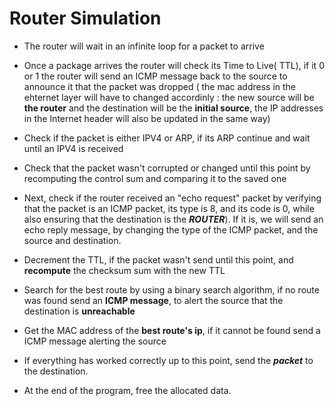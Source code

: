 
# Router Simulation

- The router will wait in an infinite loop for a packet to arrive

- Once a package arrives the router will check its Time to Live( TTL), if it 0 or 1
    the router will send an ICMP message back to the source to announce it that the
    packet was dropped ( the mac address in the ehternet layer will have to changed accordinly :
    the new source will be **the router** and the destination will be the **initial source**, the IP addresses in the Internet header will also be updated in the same way)

- Check if the packet is either IPV4 or ARP, if its ARP continue and wait until an IPV4 is received

- Check that the packet wasn't corrupted or changed until this point by recomputing the control sum
       and comparing it to the saved one

- Next, check if the router received an "echo request" packet by verifying that the packet is an ICMP packet, its type is 8, and its code is 0, while also ensuring that the destination is the ***ROUTER***). If it
    is, we will send an echo reply message, by changing the type of the ICMP packet, and the source and destination.

- Decrement the TTL, if the packet wasn't send until this point, and **recompute** the checksum sum with the new TTL

- Search for the best route by using a binary search algorithm, if no route was found send an **ICMP message**, to 
    alert the source that the destination is **unreachable**

- Get the MAC address of the **best route's ip**, if it cannot be found send a ICMP message alerting the source

- If everything has worked correctly up to this point, send the ***packet*** to the destination.

- At the end of the program, free the allocated data.



  
